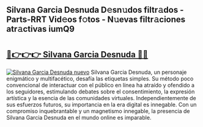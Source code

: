 ## Silvana Garcia Desnuda D𝚎sn𝚞dos filtr𝚊dos - Parts-RRT Vid𝚎os f𝚘tos - N𝚞evas filtr𝚊ciones atr𝚊ctivas iumQ9

# <h2><a href="http://mb8701o.tromn.icu/?c=Silvana+Garcia+Desnuda">🔗👉👉👉 Silvana Garcia Desnuda 🔗🔗</a></h2>

[![Silvana Garcia Desnuda nuevo](https://i.imgur.com/pEAQMta.gif)](http://mb8701o.tromn.icu/?c=Silvana+Garcia+Desnuda)
Silvana Garcia Desnuda, un personaje enigmático y multifacético, desafía las etiquetas simples. Su método poco convencional de interactuar con el público en línea ha atraído y ofendido a los seguidores, estimulando debates sobre el consentimiento, la expresión artística y la esencia de las comunidades virtuales. Independientemente de sus esfuerzos futuros, su importancia en la era digital es innegable. Con un compromiso inquebrantable y un magnetismo innegable, la presencia de Silvana Garcia Desnuda en el mundo online es imparable.
